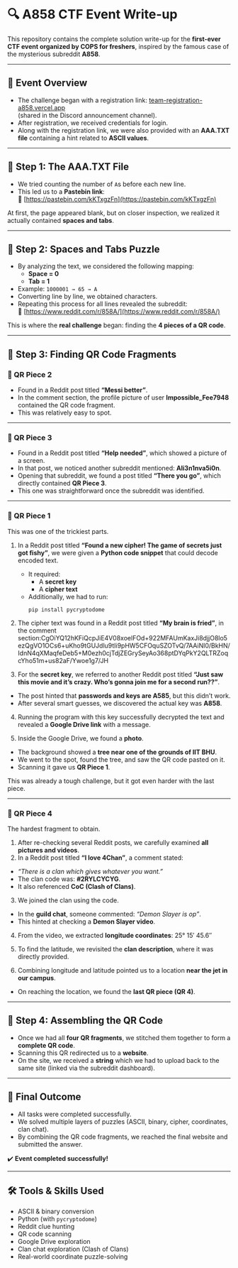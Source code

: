 # 🔍 A858 CTF Event Write-up

This repository contains the complete solution write-up for the **first-ever CTF event organized by COPS for freshers**, inspired by the famous case of the mysterious subreddit **A858**.

---

## 📌 Event Overview
- The challenge began with a registration link: [team-registration-a858.vercel.app](https://team-registration-a858.vercel.app/)  
  (shared in the Discord announcement channel).  
- After registration, we received credentials for login.  
- Along with the registration link, we were also provided with an **AAA.TXT file** containing a hint related to **ASCII values**.

---

## 🧩 Step 1: The AAA.TXT File
- We tried counting the number of `A`s before each new line.  
- This led us to a **Pastebin link**:  
  🔗 [https://pastebin.com/kKTxgzFn](https://pastebin.com/kKTxgzFn)  

At first, the page appeared blank, but on closer inspection, we realized it actually contained **spaces and tabs**.

---

## 🧩 Step 2: Spaces and Tabs Puzzle
- By analyzing the text, we considered the following mapping:
  - **Space = 0**  
  - **Tab = 1**  
- Example: `1000001 → 65 → A`  
- Converting line by line, we obtained characters.  
- Repeating this process for all lines revealed the subreddit:  
  🔗 [https://www.reddit.com/r/858A/](https://www.reddit.com/r/858A/)  

This is where the **real challenge** began: finding the **4 pieces of a QR code**.

---

## 🧩 Step 3: Finding QR Code Fragments

### 🔹 QR Piece 2
- Found in a Reddit post titled **“Messi better”**.  
- In the comment section, the profile picture of user **Impossible_Fee7948** contained the QR code fragment.  
- This was relatively easy to spot.  

---

### 🔹 QR Piece 3
- Found in a Reddit post titled **“Help needed”**, which showed a picture of a screen.  
- In that post, we noticed another subreddit mentioned: **Ali3n1nva5i0n**.  
- Opening that subreddit, we found a post titled **“There you go”**, which directly contained **QR Piece 3**.  
- This one was straightforward once the subreddit was identified.  

---

### 🔹 QR Piece 1
This was one of the trickiest parts.  

1. In a Reddit post titled **“Found a new cipher! The game of secrets just got fishy”**, we were given a **Python code snippet** that could decode encoded text.  
   - It required:
     - A **secret key**
     - A **cipher text**  
   - Additionally, we had to run:  
     ```
     pip install pycryptodome
     ```

2. The cipher text was found in a Reddit post titled **“My brain is fried”**, in the comment section:CgOiYQ12hKFiQcpJiE4V08xoelFOd+922MFAUmKaxJi8djjO8lo5ezQgVO1OCs6+uKho9tGUJdlu9tIi9pHW5CFOquSZOTvQ/7AAiNl0/BkHN/IdnN4qXMaqfeDeb5+M0ezh0cjTdjZEGrySeyAo368ptDYqPkY2QLTRZoqcYho51m+us82aF/Ywoe1g7/JH

3. For the **secret key**, we referred to another Reddit post titled **“Just saw this movie and it’s crazy. Who’s gonna join me for a second run??”**.  
- The post hinted that **passwords and keys are A585**, but this didn’t work.  
- After several smart guesses, we discovered the actual key was **A858**.  

4. Running the program with this key successfully decrypted the text and revealed a **Google Drive link** with a message.  

5. Inside the Google Drive, we found a **photo**.  
- The background showed a **tree near one of the grounds of IIT BHU**.  
- We went to the spot, found the tree, and saw the QR code pasted on it.  
- Scanning it gave us **QR Piece 1**.  

This was already a tough challenge, but it got even harder with the last piece.  

---

### 🔹 QR Piece 4
The hardest fragment to obtain.  

1. After re-checking several Reddit posts, we carefully examined **all pictures and videos**.  
2. In a Reddit post titled **“I love 4Chan”**, a comment stated:  
- *“There is a clan which gives whatever you want.”*  
- The clan code was: **#2RYLCYCYG**.  
- It also referenced **CoC (Clash of Clans)**.  

3. We joined the clan using the code.  
- In the **guild chat**, someone commented: *“Demon Slayer is op”*.  
- This hinted at checking a **Demon Slayer video**.  

4. From the video, we extracted **longitude coordinates**:  25° 15′ 45.6″


5. To find the latitude, we revisited the **clan description**, where it was directly provided.  

6. Combining longitude and latitude pointed us to a location **near the jet in our campus**.  
- On reaching the location, we found the **last QR piece (QR 4)**.  

---

## 🧩 Step 4: Assembling the QR Code
- Once we had all **four QR fragments**, we stitched them together to form a **complete QR code**.  
- Scanning this QR redirected us to a **website**.  
- On the site, we received a **string** which we had to upload back to the same site (linked via the subreddit dashboard).  

---

## 🏁 Final Outcome
- All tasks were completed successfully.  
- We solved multiple layers of puzzles (ASCII, binary, cipher, coordinates, clan chat).  
- By combining the QR code fragments, we reached the final website and submitted the answer.  

✔️ **Event completed successfully!**

---

## 🛠️ Tools & Skills Used
- ASCII & binary conversion  
- Python (with `pycryptodome`)  
- Reddit clue hunting  
- QR code scanning  
- Google Drive exploration  
- Clan chat exploration (Clash of Clans)  
- Real-world coordinate puzzle-solving  

